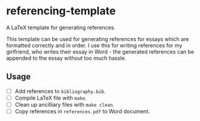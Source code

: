 # referencing-template
A LaTeX template for generating references.

This template can be used for generating references for essays which are
formatted correctly and in order. I use this for writing references for my
girlfriend, who writes their essay in Word - the generated references can be
appended to the essay without too much hassle.

## Usage

- [ ] Add references to `bibliography.bib`.
- [ ] Compile LaTeX file with `make`.
- [ ] Clean up ancilliary files with `make clean`.
- [ ] Copy references in `references.pdf` to Word document.
